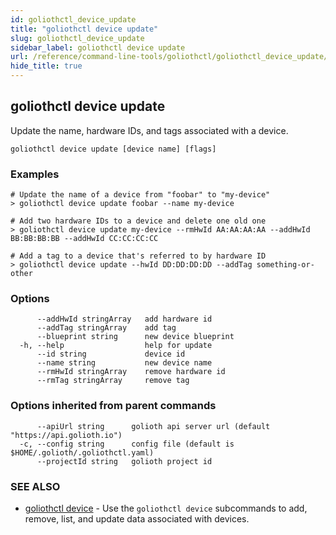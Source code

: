 ```yaml
---
id: goliothctl_device_update
title: "goliothctl device update"
slug: goliothctl_device_update
sidebar_label: goliothctl device update
url: /reference/command-line-tools/goliothctl/goliothctl_device_update/
hide_title: true
---
```

## goliothctl device update

Update the name, hardware IDs, and tags associated with a device.

```
goliothctl device update [device name] [flags]
```

### Examples

```
# Update the name of a device from "foobar" to "my-device"
> goliothctl device update foobar --name my-device

# Add two hardware IDs to a device and delete one old one
> goliothctl device update my-device --rmHwId AA:AA:AA:AA --addHwId BB:BB:BB:BB --addHwId CC:CC:CC:CC

# Add a tag to a device that's referred to by hardware ID
> goliothctl device update --hwId DD:DD:DD:DD --addTag something-or-other
```

### Options

```
      --addHwId stringArray   add hardware id
      --addTag stringArray    add tag
      --blueprint string      new device blueprint
  -h, --help                  help for update
      --id string             device id
      --name string           new device name
      --rmHwId stringArray    remove hardware id
      --rmTag stringArray     remove tag
```

### Options inherited from parent commands

```
      --apiUrl string      golioth api server url (default "https://api.golioth.io")
  -c, --config string      config file (default is $HOME/.golioth/.goliothctl.yaml)
      --projectId string   golioth project id
```

### SEE ALSO

* [goliothctl device](/reference/command-line-tools/goliothctl/goliothctl_device)	 - Use the `goliothctl device` subcommands to add, remove, list, and update data associated with devices.

